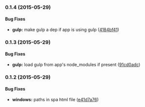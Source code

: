 ### 0.1.4 (2015-05-29)


#### Bug Fixes

* **gulp:** make gulp a dep if app is using gulp ([4184bf41](https://github.com/jyounce/rapid-build/commit/4184bf41))


### 0.1.3 (2015-05-29)


#### Bug Fixes

* **gulp:** load gulp from app's node_modules if present ([91cd0adc](https://github.com/jyounce/rapid-build/commit/91cd0adc))


### 0.1.2 (2015-05-29)


#### Bug Fixes

* **windows:** paths in spa html file ([e41d7a76](https://github.com/jyounce/rapid-build/commit/e41d7a76))


